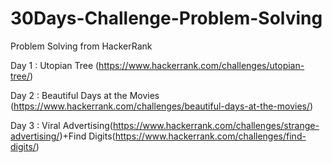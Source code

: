 # 30Days-Challenge-Problem-Solving
Problem Solving from HackerRank

Day 1 : Utopian Tree (https://www.hackerrank.com/challenges/utopian-tree/)

Day 2 : Beautiful Days at the Movies (https://www.hackerrank.com/challenges/beautiful-days-at-the-movies/)

Day 3 : Viral Advertising(https://www.hackerrank.com/challenges/strange-advertising/)+Find Digits(https://www.hackerrank.com/challenges/find-digits/) 

